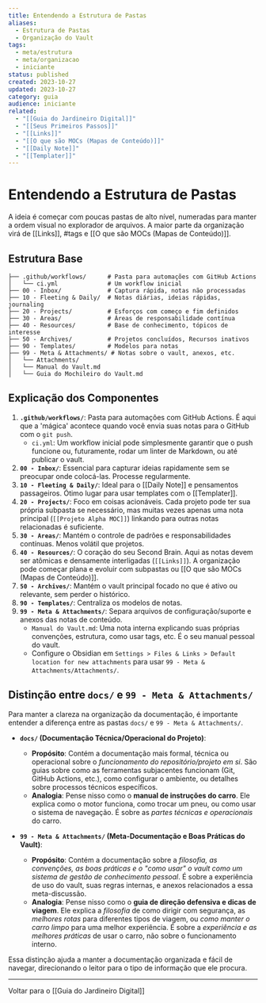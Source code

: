 ```yaml
---
title: Entendendo a Estrutura de Pastas
aliases:
  - Estrutura de Pastas
  - Organização do Vault
tags:
  - meta/estrutura
  - meta/organizacao
  - iniciante
status: published
created: 2023-10-27
updated: 2023-10-27
category: guia
audience: iniciante
related:
  - "[[Guia do Jardineiro Digital]]"
  - "[[Seus Primeiros Passos]]"
  - "[[Links]]"
  - "[[O que são MOCs (Mapas de Conteúdo)]]"
  - "[[Daily Note]]"
  - "[[Templater]]"
---
```

# Entendendo a Estrutura de Pastas

A ideia é começar com poucas pastas de alto nível, numeradas para manter a ordem visual no explorador de arquivos. A maior parte da organização virá de [[Links]], #tags e [[O que são MOCs (Mapas de Conteúdo)]].

## Estrutura Base

```
├── .github/workflows/      # Pasta para automações com GitHub Actions
│   └── ci.yml              # Um workflow inicial
├── 00 - Inbox/             # Captura rápida, notas não processadas
├── 10 - Fleeting & Daily/  # Notas diárias, ideias rápidas, journaling
├── 20 - Projects/          # Esforços com começo e fim definidos
├── 30 - Areas/             # Áreas de responsabilidade contínua
├── 40 - Resources/         # Base de conhecimento, tópicos de interesse
├── 50 - Archives/          # Projetos concluídos, Recursos inativos
├── 90 - Templates/         # Modelos para notas
├── 99 - Meta & Attachments/ # Notas sobre o vault, anexos, etc.
│   └── Attachments/        
│   └── Manual do Vault.md
│   └── Guia do Mochileiro do Vault.md
```

## Explicação dos Componentes

1.  **`.github/workflows/`**: Pasta para automações com GitHub Actions. É aqui que a 'mágica' acontece quando você envia suas notas para o GitHub com o `git push`.
    - `ci.yml`: Um workflow inicial pode simplesmente garantir que o push funcione ou, futuramente, rodar um linter de Markdown, ou até publicar o vault.
2.  **`00 - Inbox/`**: Essencial para capturar ideias rapidamente sem se preocupar onde colocá-las. Processe regularmente.
3.  **`10 - Fleeting & Daily/`**: Ideal para o [[Daily Note]] e pensamentos passageiros. Ótimo lugar para usar templates com o [[Templater]].
4.  **`20 - Projects/`**: Foco em coisas acionáveis. Cada projeto pode ter sua própria subpasta se necessário, mas muitas vezes apenas uma nota principal (`[[Projeto Alpha MOC]]`) linkando para outras notas relacionadas é suficiente.
5.  **`30 - Areas/`**: Mantém o controle de padrões e responsabilidades contínuas. Menos volátil que projetos.
6.  **`40 - Resources/`**: O coração do seu Second Brain. Aqui as notas devem ser atômicas e densamente interligadas (`[[Links]]`). A organização pode começar plana e evoluir com subpastas ou [[O que são MOCs (Mapas de Conteúdo)]].
7.  **`50 - Archives/`**: Mantém o vault principal focado no que é ativo ou relevante, sem perder o histórico.
8.  **`90 - Templates/`**: Centraliza os modelos de notas.
9. **`99 - Meta & Attachments/`**: Separa arquivos de configuração/suporte e anexos das notas de conteúdo.
    - `Manual do Vault.md`: Uma nota interna explicando suas próprias convenções, estrutura, como usar tags, etc. É o seu manual pessoal do vault.
    - Configure o Obsidian em `Settings > Files & Links > Default location for new attachments` para usar `99 - Meta & Attachments/Attachments/`.

## Distinção entre `docs/` e `99 - Meta & Attachments/`

Para manter a clareza na organização da documentação, é importante entender a diferença entre as pastas `docs/` e `99 - Meta & Attachments/`.

*   **`docs/` (Documentação Técnica/Operacional do Projeto)**:
    *   **Propósito**: Contém a documentação mais formal, técnica ou operacional sobre o *funcionamento do repositório/projeto em si*. São guias sobre como as ferramentas subjacentes funcionam (Git, GitHub Actions, etc.), como configurar o ambiente, ou detalhes sobre processos técnicos específicos.
    *   **Analogia**: Pense nisso como o **manual de instruções do carro**. Ele explica como o motor funciona, como trocar um pneu, ou como usar o sistema de navegação. É sobre as *partes técnicas e operacionais* do carro.

*   **`99 - Meta & Attachments/` (Meta-Documentação e Boas Práticas do Vault)**:
    *   **Propósito**: Contém a documentação sobre a *filosofia, as convenções, as boas práticas e o "como usar" o vault como um sistema de gestão de conhecimento pessoal*. É sobre a experiência de uso do vault, suas regras internas, e anexos relacionados a essa meta-discussão.
    *   **Analogia**: Pense nisso como o **guia de direção defensiva e dicas de viagem**. Ele explica a *filosofia* de como dirigir com segurança, as *melhores rotas* para diferentes tipos de viagem, ou *como manter o carro limpo* para uma melhor experiência. É sobre a *experiência e as melhores práticas* de usar o carro, não sobre o funcionamento interno.

Essa distinção ajuda a manter a documentação organizada e fácil de navegar, direcionando o leitor para o tipo de informação que ele procura.

---
Voltar para o [[Guia do Jardineiro Digital]]